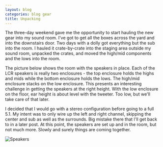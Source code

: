 ```yaml
---
layout: blog
categories: blog gear
title: Unpacking
---
```

The three-day weekend gave me the opportunity to start hauling the  new gear into my sound room.  I've got to get all the boxes across the yard and into the downstairs door.  Two days with a dolly got everything but the sub into the room.  I hauled it crate-by-crate into the staging area outside my sound room, unpacked the crates, and moved the high/mid components and the lows into the room.

The picture below shows the room with the speakers in place.  Each of the LCR speakers is really two enclosures - the top enclosure holds the highs and mids while the bottom enclosure holds the lows.  The high/mid enclosure stacks on the low enclosure.  This presents an interesting challenge in getting the speakers at the right height.  With the low enclosure on the floor, ear height is about level with the tweeter.  Too low, but we'll take care of that later.

I decided that I would go with a stereo configuration before going to a full 5.1.  My intent was to only wire up the left and right channel, skipping the center and sub as well as the surrounds.  Big mistake there that I'll get back to in a later post.  At this point, the speakers are set up and in the room, but not much more.  Slowly and surely things are coming together.

![Speakers](https://perry.alexander.name/images/first.jpg)
